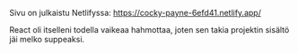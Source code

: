 Sivu on julkaistu Netlifyssa: https://cocky-payne-6efd41.netlify.app/

React oli itselleni todella vaikeaa hahmottaa, joten sen takia projektin sisältö jäi melko suppeaksi.

